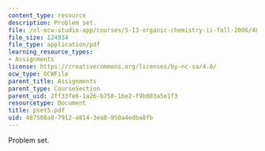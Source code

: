 ```yaml
---
content_type: resource
description: Problem set.
file: /ol-ocw-studio-app/courses/5-13-organic-chemistry-ii-fall-2006/487508a87912a8143ea8950a4edba8fb_pset5.pdf
file_size: 124934
file_type: application/pdf
learning_resource_types:
- Assignments
license: https://creativecommons.org/licenses/by-nc-sa/4.0/
ocw_type: OCWFile
parent_title: Assignments
parent_type: CourseSection
parent_uid: 2ff33fe6-1a26-b758-16e2-f9b003a5e1f3
resourcetype: Document
title: pset5.pdf
uid: 487508a8-7912-a814-3ea8-950a4edba8fb
---
```

Problem set.